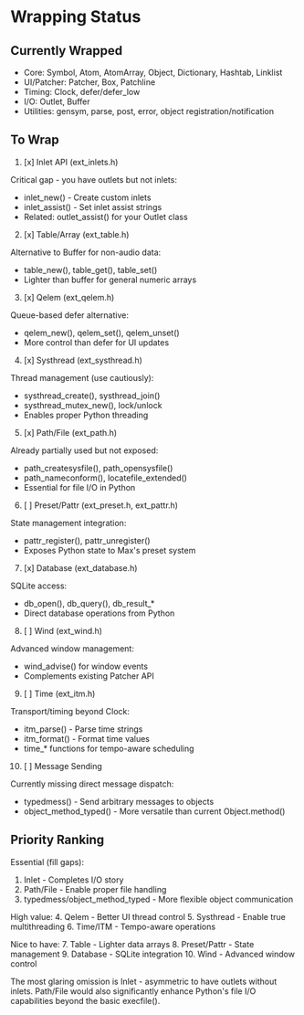 # Wrapping Status

## Currently Wrapped

- Core: Symbol, Atom, AtomArray, Object, Dictionary, Hashtab, Linklist
- UI/Patcher: Patcher, Box, Patchline
- Timing: Clock, defer/defer_low
- I/O: Outlet, Buffer
- Utilities: gensym, parse, post, error, object registration/notification


## To Wrap

1. [x] Inlet API (ext_inlets.h)

Critical gap - you have outlets but not inlets:
- inlet_new() - Create custom inlets
- inlet_assist() - Set inlet assist strings
- Related: outlet_assist() for your Outlet class

2. [x] Table/Array (ext_table.h)

Alternative to Buffer for non-audio data:
- table_new(), table_get(), table_set()
- Lighter than buffer for general numeric arrays

3. [x] Qelem (ext_qelem.h)

Queue-based defer alternative:
- qelem_new(), qelem_set(), qelem_unset()
- More control than defer for UI updates

4. [x] Systhread (ext_systhread.h)

Thread management (use cautiously):
- systhread_create(), systhread_join()
- systhread_mutex_new(), lock/unlock
- Enables proper Python threading

5. [x] Path/File (ext_path.h)

Already partially used but not exposed:
- path_createsysfile(), path_opensysfile()
- path_nameconform(), locatefile_extended()
- Essential for file I/O in Python

6. [ ] Preset/Pattr (ext_preset.h, ext_pattr.h)

State management integration:
- pattr_register(), pattr_unregister()
- Exposes Python state to Max's preset system

7. [x] Database (ext_database.h)

SQLite access:
- db_open(), db_query(), db_result_*
- Direct database operations from Python

8. [ ] Wind (ext_wind.h)

Advanced window management:
- wind_advise() for window events
- Complements existing Patcher API

9. [ ] Time (ext_itm.h)

Transport/timing beyond Clock:
- itm_parse() - Parse time strings
- itm_format() - Format time values
- time_* functions for tempo-aware scheduling

10. [ ] Message Sending

Currently missing direct message dispatch:
- typedmess() - Send arbitrary messages to objects
- object_method_typed() - More versatile than current Object.method()

## Priority Ranking

Essential (fill gaps):
1. Inlet - Completes I/O story
2. Path/File - Enable proper file handling
3. typedmess/object_method_typed - More flexible object communication

High value:
4. Qelem - Better UI thread control
5. Systhread - Enable true multithreading
6. Time/ITM - Tempo-aware operations

Nice to have:
7. Table - Lighter data arrays
8. Preset/Pattr - State management
9. Database - SQLite integration
10. Wind - Advanced window control

The most glaring omission is Inlet - asymmetric to have outlets without
inlets. Path/File would also significantly enhance Python's file I/O
capabilities beyond the basic execfile().
